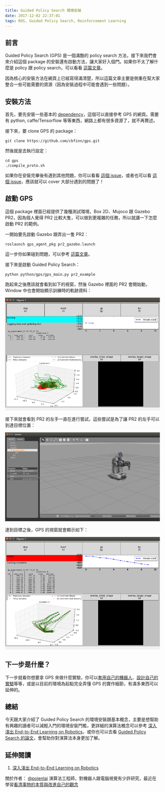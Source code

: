 ```yaml
---
title: Guided Policy Search 環境安裝
date: 2017-12-02 22:37:01
tags: ROS, Guided Policy Search, Reinforcement Learning
---
```


## 前言

Guided Policy Search (GPS) 是一個滿酷的 policy search 方法，接下來我們會來介紹這個 package 的安裝還有啟動方法，讓大家好入個門。如果你不太了解什麼是 policy 跟 policy search，可以看看 [這篇文章](https://pojenlai.wordpress.com/2017/10/26/what-do-policy-and-policy-search-mean/)。

因為核心的安裝方法在網頁上已經寫得滿清楚，所以這篇文章主要是側重在幫大家整合一些可能需要的資源（因為安裝過程中可能會遇到一些問題）。

## 安裝方法

首先，要先安裝一些基本的 [dependency](http://rll.berkeley.edu/gps/#dependencies)，這個可以直接參考 GPS 的網頁。需要有 python, caffe/Tensorflow 等等東西，網路上都有很多資源了，就不再贅述。

接下來，要 clone GPS 的 package：

```
git clone https://github.com/cbfinn/gps.git
```

然後就是去執行設定：

```
cd gps
./compile_proto.sh
```

如果你在安裝完畢後有遇到其他問題，你可以看看 [這個 issue](https://github.com/cbfinn/gps/issues/61)，或者也可以看 [這個 issue](https://github.com/cbfinn/gps/issues/91)，應該就可以 cover 大部分遇到的問題了！

## 啟動 GPS 

這個 package 裡面已經提供了幾種測試環境，Box 2D、Mujoco 跟 Gazebo PR2，因為個人覺得 PR2 比較大隻，可以做到更複雜的任務，所以就講一下怎麼啟動 PR2 的範例。

一開始要先啟動 Gazebo 跟弄出一隻 PR2：

```
roslaunch gps_agent_pkg pr2_gazebo.launch
```

這一步你如果碰到問題，可以參考 [這篇文章](https://pojenlai.wordpress.com/2017/10/28/how-to-solve-resourcenotfound-gazebo_worlds-error-when-running-simulated-pr2-for-gps/)。

接下來是啟動 Guided Policy Search：

```
python python/gps/gps_main.py pr2_example
```

跑起來之後應該就會看到如下的視窗，然後 Gazebo 裡面的 PR2 會開始動，Window 中也會開始顯示訓練時的軌跡資料：

![gps-window](/img/pojenlai/ros-gps-window.png)

接下來就會看到 PR2 的左手一直在進行嘗試，這些嘗試是為了讓 PR2 的左手可以到達目標位置：

![gazebo-pr2](/img/pojenlai/ros-gps-pr2-fin.png)

達到目標之後，GPS 的視窗就會顯示如下：

![gps-window-2](/img/pojenlai/ros-gps-window-2.png)

## 下一步是什麼？

下一步就看你想要拿 GPS 來做什麼實驗，你可以[套用自己的機器人](http://rll.berkeley.edu/gps/index.html#learning-with-your-own-robot)、[設計自己的實驗](http://rll.berkeley.edu/gps/#running-a-new-experiment)等等，或是以目前的環境為起點完全弄懂 GPS 的實作細節，有滿多東西可以延伸的。

## 總結

今天跟大家介紹了 Guided Policy Search 的環境安裝跟基本概念，主要是想幫助有興趣的讀者可以減輕入門的環境安裝門檻，更詳細的演算法概念可以參考 [深入淺出 End-to-End Learning on Robotics](https://pojenlai.wordpress.com/2017/12/02/%E4%B8%80%E8%B5%B7%E8%AE%80-end-to-end-training-of-deep-visuomotor-policies/)，或你也可以去看 [Guided Policy Search 的論文](https://people.eecs.berkeley.edu/~svlevine/papers/mfcgps.pdf)，會幫助你對演算法本身更加了解。

## 延伸閱讀

1. [深入淺出 End-to-End Learning on Robotics](https://pojenlai.wordpress.com/2017/12/02/%E4%B8%80%E8%B5%B7%E8%AE%80-end-to-end-training-of-deep-visuomotor-policies/)

關於作者：
[@pojenlai](https://pojenlai.wordpress.com/) 演算法工程師，對機器人跟電腦視覺有少許研究，最近在學習[看清事物的本質與改進自己的觀念](https://buzzorange.com/techorange/2017/07/10/elon-musk-first-principle/)
